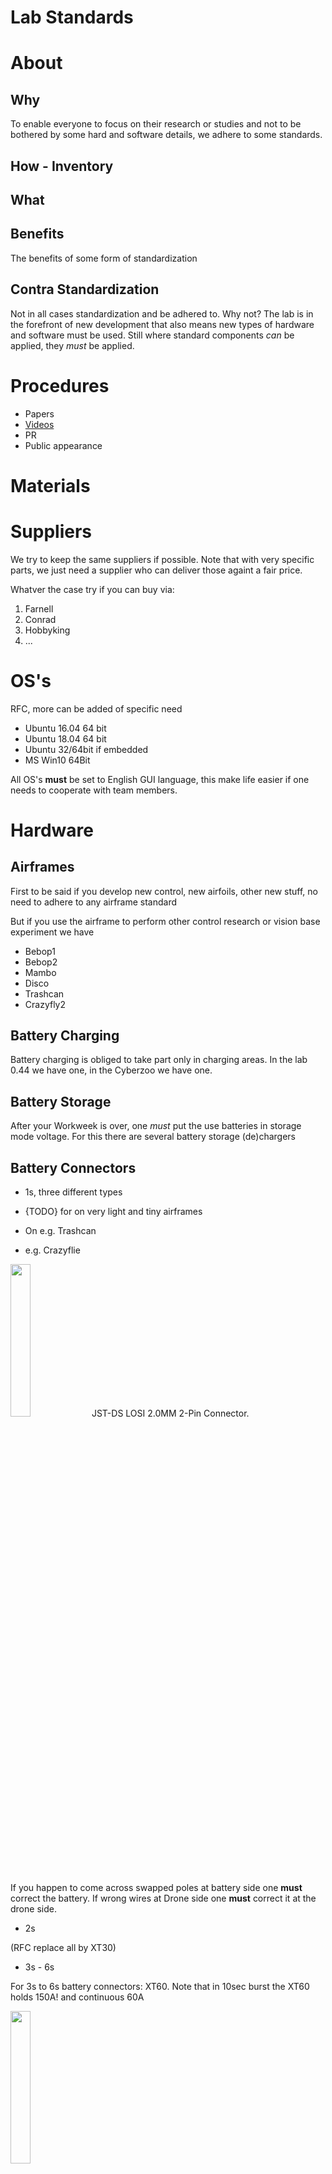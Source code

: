 # Lab Standards

# About

## Why

To enable everyone to focus on their research or studies and not to be bothered by some hard and software details, we adhere to some standards.

## How - Inventory

## What

## Benefits

The benefits of some form of standardization

## Contra Standardization

Not in all cases standardization and be adhered to. Why not? The lab is in the forefront of new development that also means new types of hardware and software must be used. Still where standard components *can* be applied, they *must* be applied.

# Procedures

* Papers
* [Videos](videos)
* PR
* Public appearance

# Materials

# Suppliers

We try to keep the same suppliers if possible. Note that with very specific parts, we just need a supplier who can deliver those againt a fair price.

Whatver the case try if you can buy via:

1. Farnell
2. Conrad
3. Hobbyking
4. ...

# OS's

RFC, more can be added of specific need

* Ubuntu 16.04 64 bit
* Ubuntu 18.04 64 bit
* Ubuntu 32/64bit if embedded
* MS Win10 64Bit

All OS's **must** be set to English GUI language, this make life easier if one needs to cooperate with team members.

# Hardware

## Airframes

First to be said if you develop new control, new airfoils, other new stuff, no need to adhere to any airframe standard

But if you use the airframe to perform other control research or vision base experiment we have

* Bebop1
* Bebop2
* Mambo
* Disco
* Trashcan
* Crazyfly2

## Battery Charging

Battery charging is obliged to take part only in charging areas. In the lab 0.44 we have one, in the Cyberzoo we have one.

## Battery Storage

After your Workweek is over, one *must* put the use batteries in storage mode voltage. For this there are several battery storage (de)chargers

## Battery Connectors

* 1s, three different types

* {TODO} for on very light and  tiny airframes
* On e.g. Trashcan


* e.g. Crazyflie

<img src="../raw/master/photos/standards/connector_JST_DS_2.0mm_2Pin_M_F_aka_LOSI" width="25%"/>
JST-DS LOSI 2.0MM 2-Pin Connector. 

If you happen to come across swapped poles at battery side one **must** correct the battery. If wrong wires at Drone side one **must** correct it at the drone side.
 
* 2s

 (RFC replace all by XT30)

* 3s - 6s

For 3s to 6s battery connectors: XT60. Note that in 10sec burst the XT60 holds 150A! and continuous 60A

<img src="../raw/master/photos/standards/connector_XT-60_female.jpg" width="25%"/>

* 6s - 12s

For 6s to 6=12s battery connectors: XT90

# RX Receivers:

THe Lab has Standardized on FrSky RX or FrSky compatible RX

Which: R-XSR
Why: Good range, telemetry return option, open protocol, cheap, available, open software flash-able
How: Buy a bunch
What about ultra light airframes like the DelFly?: FrSky XM with CPPM or Sbus out these ones can replace the current deltang RX

All receivers must adhere to new EU rules LBT ETSI v1.8.1
ALL receivers in the lab should be FrSky or compatible, if not the AC should get another RX

# RX behaviour

# RX Output signal
## RX indication light colors

# RX FIRMWARE

If using an R-XSR the Firmware **MUST** be [v190311 EU LBT](https://github.com/tudelft/tx_configs/raw/master/taranis_x9dp_se/fs/FIRMWARE/R-XSR_LBT_190311.frk), reflash possible via STK module or via a Taranis X9D transmitter with specific flashing cable in the transport box.

# Data Transmission

## Wifi based small ESP8266(85) module [*MUST* use this firmware](https://github.com/paparazzi/esp8266_udp_firmware)

## Build in WiFi

## XBee Pro S1

<img src="../raw/master/photos/parts/tranceiver-xbee-pro-s1_01.jpg" width="25%"/>

[*MUST* use Firmware version 10EF - XBee 802.15.4](https://www.digi.com/products/embedded-systems/digi-xbee/digi-xbee-tools/xctu) 

## Herelink

<img src="../raw/master/photos/parts/tranceiver-herelink-onboard-module-01.jpg" width="25%"/>

[*MUST* use Firmware v0.2.2 or higher](https://github.com/CubePilot/cubepilot-docs/blob/master/herelink/firmware-releases.md)

## Si10xx
Modem Si10xx 868/900 based modems, So *not* the new RFD900_emp32
**Connector modem-side RP-SMA female** for signal out, meaning **antennas** must have a RP-SMA **Male**
[*MUST* use this Firmware](http://) 

## Telemetry FrSky

Whenever RX telemetry output is not needed, 99% of cases, it should be disabled in RC transceiver this to minimize telemetry over 2.4Ghz interference.

# OS's

## Ubuntu 16.04.x, 18.04.x, 20.04.x
In 64Bit, or if on 32Bitonly MCU, the 32bit variant

## Windows
Only Windows 10 64Bit, or a windows version that is supported by the TU IT department

# Markup: 

**Markdown**, Github extended syntax allowed.

# Autopilots

There are many...so our default RFC:

# Pixhawk Clones 2.4.8 - 
Why: Versatile, Well flexible, Available and cheap
# Pixhawk 4 - 
Why: Versatile, Well flexible, Available
# Pixracer v1.0 R14 and R15
Why: robust, versatile, available, cheap, hardfloat F4, SD card
# Lisa MXS: 
Why: Fits certain projects light small
# Parrot based boards ARDrone2, Bebop, Bebop2, Disco: 
Why: No need to build something, cheaply available
# Crazybee F4 Pro board v2.1 or higher
Why: complete, light, cheap, available, hardfloat F4. cc2500 chip usable for mesh networks

# Web technology: 
Lamp server

# CMS 
Wordpress, if need custom plug-in by student but made open to public

# Version control

* **Git** v2 or higher, and for old SVN repositories an Git SVN extensions can be used

# Basic Software 

Software used should have at least a Linux,optionally a Windows and OSX, version.
Exception are very specific programs for hardware, e,g. certain measuring equipment

* Visual Studio Code (WXL)
* KiCad  (WXL)
* FreeCad (WXL)
* Dia (WXL)
* Xflr (WXL)
* Inkscape (WXL)
* Gimp (WXL)
* LibreOffice (WXL)
* ? qelectrotech https://qelectrotech.org
* ? https://sourceforge.net/projects/tinycad/
* Motive v2.x (Optitrack)

One is free ofcourse use other software, only there is likely no one in the lab who can help you out if you have questions.

# Google services
Sadly not open, but access to all your data pragmatic for the time being

# Hardware PCB/schematic designs AP

* Current From EAGLE to KiCAD wherever feasible
In some scenarios Altium v19 may be used

# RC transmitters

* Taranis X9D [Firmware XJT EU LBT and OpenTX 2.3.1.x with fixed RSSI warning]()
* Taranis X-lite [Firmware XJT EU LBT and OpenTX 2.3.1.x with fixed RSSI warning]()
* SM600 Special Edition: PC USB "joystick type" RC transmitter SM600

End of life:

* Devo 10 : pull the last release from https://github.com/tudelft/tx_configs
* iRangeX 4in1 Multi-module in other TXs with MAVLab firmware to be found here:
* Hobbyking USB joystick